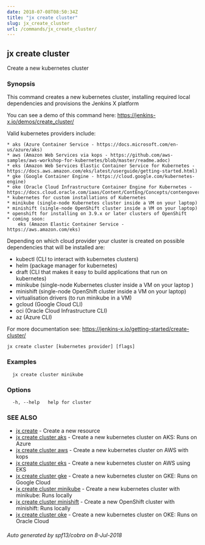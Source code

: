 ```yaml
---
date: 2018-07-08T08:50:34Z
title: "jx create cluster"
slug: jx_create_cluster
url: /commands/jx_create_cluster/
---
```

## jx create cluster

Create a new kubernetes cluster

### Synopsis

This command creates a new kubernetes cluster, installing required local dependencies and provisions the Jenkins X platform 

You can see a demo of this command here: https://jenkins-x.io/demos/create_cluster/

Valid kubernetes providers include:

    * aks (Azure Container Service - https://docs.microsoft.com/en-us/azure/aks)
    * aws (Amazon Web Services via kops - https://github.com/aws-samples/aws-workshop-for-kubernetes/blob/master/readme.adoc)
    * eks (Amazon Web Services Elastic Container Service for Kubernetes - https://docs.aws.amazon.com/eks/latest/userguide/getting-started.html)
    * gke (Google Container Engine - https://cloud.google.com/kubernetes-engine)
    * oke (Oracle Cloud Infrastructure Container Engine for Kubernetes - https://docs.cloud.oracle.com/iaas/Content/ContEng/Concepts/contengoverview.htm)
    * kubernetes for custom installations of Kubernetes
    * minikube (single-node Kubernetes cluster inside a VM on your laptop)
	* minishift (single-node OpenShift cluster inside a VM on your laptop)
	* openshift for installing on 3.9.x or later clusters of OpenShift
    * coming soon:
        eks (Amazon Elastic Container Service - https://aws.amazon.com/eks)     

Depending on which cloud provider your cluster is created on possible dependencies that will be installed are: 

  * kubectl (CLI to interact with kubernetes clusters)  
  * helm (package manager for kubernetes)  
  * draft (CLI that makes it easy to build applications that run on kubernetes)  
  * minikube (single-node Kubernetes cluster inside a VM on your laptop )  
  * minishift (single-node OpenShift cluster inside a VM on your laptop)  
  * virtualisation drivers (to run minikube in a VM)  
  * gcloud (Google Cloud CLI)  
  * oci (Oracle Cloud Infrastructure CLI)  
  * az (Azure CLI)  

For more documentation see: https://jenkins-x.io/getting-started/create-cluster/

```
jx create cluster [kubernetes provider] [flags]
```

### Examples

```
  jx create cluster minikube
```

### Options

```
  -h, --help   help for cluster
```

### SEE ALSO

* [jx create](/commands/jx_create/)	 - Create a new resource
* [jx create cluster aks](/commands/jx_create_cluster_aks/)	 - Create a new kubernetes cluster on AKS: Runs on Azure
* [jx create cluster aws](/commands/jx_create_cluster_aws/)	 - Create a new kubernetes cluster on AWS with kops
* [jx create cluster eks](/commands/jx_create_cluster_eks/)	 - Create a new kubernetes cluster on AWS using EKS
* [jx create cluster gke](/commands/jx_create_cluster_gke/)	 - Create a new kubernetes cluster on GKE: Runs on Google Cloud
* [jx create cluster minikube](/commands/jx_create_cluster_minikube/)	 - Create a new kubernetes cluster with minikube: Runs locally
* [jx create cluster minishift](/commands/jx_create_cluster_minishift/)	 - Create a new OpenShift cluster with minishift: Runs locally
* [jx create cluster oke](/commands/jx_create_cluster_oke/)	 - Create a new kubernetes cluster on OKE: Runs on Oracle Cloud

###### Auto generated by spf13/cobra on 8-Jul-2018
